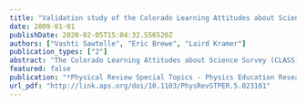 ```yaml
---
title: "Validation study of the Colorado Learning Attitudes about Science Survey at a Hispanic-serving institution"
date: 2009-01-01
publishDate: 2020-02-05T15:04:32.556520Z
authors: ["Vashti Sawtelle", "Eric Brewe", "Laird Kramer"]
publication_types: ["2"]
abstract: "The Colorado Learning Attitudes about Science Survey (CLASS) has been widely acknowledged as a useful measure of student cognitive attitudes about science and learning. The initial University of Colorado validation study included only 20% non-Caucasian student populations. In ..."
featured: false
publication: "*Physical Review Special Topics - Physics Education Research*"
url_pdf: "http://link.aps.org/doi/10.1103/PhysRevSTPER.5.023101"
---
```


